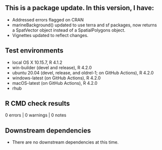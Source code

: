 ## This is a package update. In this version, I have:

* Addressed errors flagged on CRAN
* marineBackground() updated to use terra and sf packages, now returns a SpatVector object instead of a SpatialPolygons object.
* Vignettes updated to reflect changes.

## Test environments
* local OS X 10.15.7, R 4.1.2
* win-builder (devel and release), R 4.2.0
* ubuntu 20.04 (devel, release, and oldrel-1; on GitHub Actions), R 4.2.0
* windows-latest (on GitHub Actions), R 4.2.0
* macOS-latest (on GitHub Actions), R 4.2.0
* rhub

## R CMD check results

0 errors | 0 warnings | 0 notes
    
## Downstream dependencies
* There are no downstream dependencies at this time.
